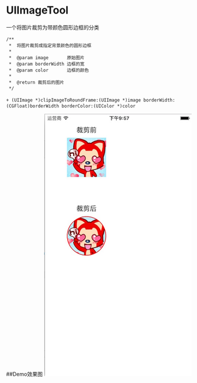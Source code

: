 # UIImageTool
一个将图片裁剪为带颜色圆形边框的分类
```objc
/**
 *  将图片裁剪成指定背景颜色的圆形边框
 *
 *  @param image       原始图片
 *  @param borderWidth 边框的宽
 *  @param color       边框的颜色
 *
 *  @return 裁剪后的图片
 */

+ (UIImage *)clipImageToRoundFrame:(UIImage *)image borderWidth:(CGFloat)borderWidth borderColor:(UIColor *)color
```


##Demo效果图
![image](https://github.com/Sheldon-XieRu/UIImageTool/blob/master/效果图.jpeg?raw=true)
